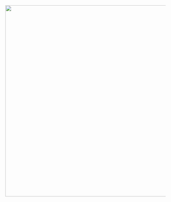 <img src="https://github.com/KarlaLutz/cripto/blob/main/Bancos%20de%20Dados%20NoSQL%20Grafos.gif" width="1500" height="600" />
